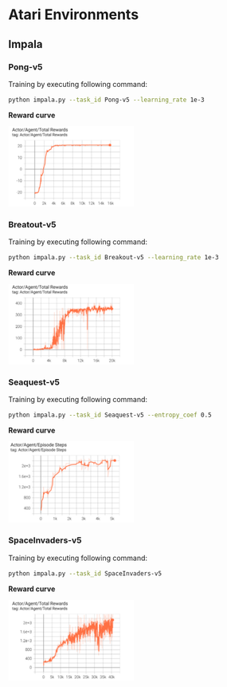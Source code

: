 # Atari Environments

## Impala

### Pong-v5

Training by executing following command:

```bash
python impala.py --task_id Pong-v5 --learning_rate 1e-3
```

**Reward curve**

<img src="./results/Pong-v5-reward.png" width="50%">

### Breatout-v5

Training by executing following command:

```bash
python impala.py --task_id Breakout-v5 --learning_rate 1e-3
```

**Reward curve**

<img src="./results/Breakout-v5-reward.png" width="50%">

### Seaquest-v5

Training by executing following command:

```bash
python impala.py --task_id Seaquest-v5 --entropy_coef 0.5
```

**Reward curve**

<img src="./results/Seaquest-v5-reward.png" width="50%">


### SpaceInvaders-v5

Training by executing following command:

```bash
python impala.py --task_id SpaceInvaders-v5
```

**Reward curve**

<img src="./results/SpaceInvaders-v5-reward.png" width="50%">
